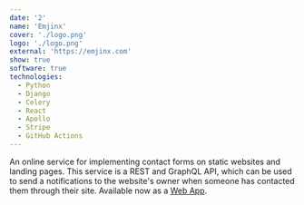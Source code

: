 ```yaml
---
date: '2'
name: 'Emjinx'
cover: './logo.png'
logo: './logo.png'
external: 'https://emjinx.com'
show: true
software: true
technologies:
  - Python
  - Django
  - Celery
  - React
  - Apollo
  - Stripe
  - GitHub Actions
---
```


An online service for implementing contact forms on static websites and landing pages. This service is a REST and GraphQL API, which can be used to send a notifications to the website's owner when someone has contacted them through their site. Available now as a [Web App](https://emjinx.com).
